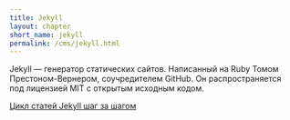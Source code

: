 ```yaml
---
title: Jekyll
layout: chapter
short_name: jekyll
permalink: /cms/jekyll.html
---
```


Jekyll — генератор статических сайтов. Написанный на Ruby Томом Престоном-Вернером, соучредителем GitHub. Он распространяется под лицензией MIT с открытым исходным кодом. 

[Цикл статей Jekyll шаг за шагом](/jekyll/stepbystep.html)